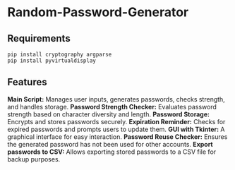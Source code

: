 # Random-Password-Generator

## Requirements

```
pip install cryptography argparse
pip install pyvirtualdisplay
```

## Features

**Main Script:** Manages user inputs, generates passwords, checks strength, and handles storage.
**Password Strength Checker:** Evaluates password strength based on character diversity and length.
**Password Storage:** Encrypts and stores passwords securely.
**Expiration Reminder:** Checks for expired passwords and prompts users to update them.
**GUI with Tkinter:** A graphical interface for easy interaction.
**Password Reuse Checker:** Ensures the generated password has not been used for other accounts.
**Export passwords to CSV:** Allows exporting stored passwords to a CSV file for backup purposes.
